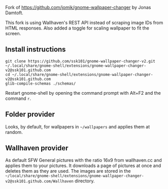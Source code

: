 Fork of https://github.com/jomik/gnome-wallpaper-changer by Jonas Damtoft.

This fork is using Wallhaven's REST API instead of scraping image IDs from HTML responses.
Also added a toggle for scaling wallpaper to fit the screen.

## Install instructions
```
git clone https://github.com/ssk101/gnome-wallpaper-changer-v2.git ~/.local/share/gnome-shell/extensions/gnome-wallpaper-changer-v2@ssk101.github.com
cd ~/.local/share/gnome-shell/extensions/gnome-wallpaper-changer-v2@ssk101.github.com
glib-compile-schemas ./schemas/
```

Restart gnome-shell by opening the command prompt with Alt+F2 and the command `r`.

## Folder provider
Looks, by default, for wallpapers in `~/wallpapers` and applies them at random.

## Wallhaven provider
As default SFW General pictures with the ratio 16x9 from wallhaven.cc and applies them to your pictures.
It downloads a page of pictures at once and deletes them as they are used.
The images are stored in the `~/local/share/gnome-shell/extensions/gnome-wallpaper-changer-v2@ssk101.github.com/Wallhaven` directory.
